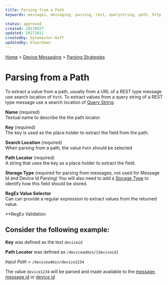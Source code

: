 ```yaml
---
title: Parsing from a Path
keywords: messages, messaging, parsing, rest, querystring, path, http

status: approved
created: 20170927
updated: 20171011
createdby: bytemaster-0xff
updatedby: klworkman
---
```

[Home](../../Index.md) > [Device Messaging](../Index.md) > [Parsing Strategies](ParsingStrategies.md)

# Parsing from a Path

To extract a value from a path, usually from a URL of a REST type message use search location of `Path`.  To extract values from
a query string of a REST type message use a search location of [Query String](ParsingFromQueryString.md).

**Name** (required)  
Textual name to describe the the path locator.

**Key**  (required)  
The key is used as the place holder to extract the field from the path.

**Search Location**  (required)  
When parsing from a path, the value `Path` should be selected

**Path Locator** (required)  
A string that uses the key as a place holder to extract the field.

**Storage Type** (required for parsing from messages, not used for Message Id and Device Id Parsing)
You will also need to add a [Storage Type](../TypeSystem/Index.md) to identify how this field should be stored.

**RegEx Value Selector**  
Can can provide a regular expression to extract values from the returned value.

**RegEx Validation

## Consider the following example:  
**Key**  was defined as the text `deviceid`

**Path Locator** was defined as `/deviceadmin/{deviceid}`


_Input Path_ = `/deviceadmin/device1234`

The value ```device1234``` will be parsed and made available to the [message](Index.md), [message id](MessageIdParsing.md) or [device id](DeviceIdParsing.md)

